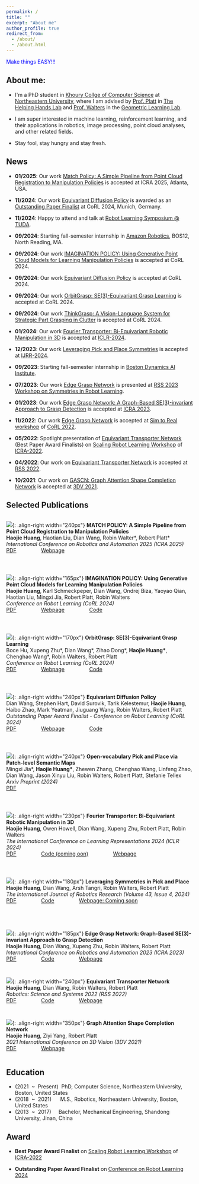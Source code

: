 ```yaml
---
permalink: /
title: ""
excerpt: "About me"
author_profile: true
redirect_from: 
  - /about/
  - /about.html
---
```

 <span style="color:blue">Make things EASY!!!</span>
## About me:
* I'm a PhD student in [Khoury Collge of Computer Science](https://www.khoury.northeastern.edu/people/haojie-huang/) at [Northeastern University](https://www.northeastern.edu), where I am advised by
[Prof. Platt](https://www2.ccs.neu.edu/research/helpinghands/people/) in [The Helping Hands Lab](https://www2.ccs.neu.edu/research/helpinghands/) and [Prof. Walters](http://www.robinwalters.com/index.html) in the [Geometric Learning Lab](http://www.robinwalters.com/pages/geometric-learning-lab.html).

* I am super interested in machine learning, reinforcement learning, and their applications in robotics, image processing, point cloud analyses, and other related fields.

* Stay fool, stay hungry and stay fresh.

## News
* **01/2025**: Our work [Match Policy: A Simple Pipeline from Point Cloud Registration to Manipulation Policies](https://haojhuang.github.io/match_page/) is accepted at ICRA 2025, Atlanta, USA.

* **11/2024**: Our work [Equivariant Diffusion Policy](https://arxiv.org/abs/2407.01812) is awarded as an [Outstanding Paper Finalist](https://www.corl.org/program/awards) at CoRL 2024, Munich, Germany.
* **11/2024**: Happy to attend and talk at [Robot Learning Symposium @ TUDA](https://symposium-tuda-2024.robot-learning.net/).
* **09/2024**: Starting fall-semester internship in [Amazon Robotics](https://www.aboutamazon.com/news/tag/robotics), BOS12, North Reading, MA.
* **09/2024**: Our work [IMAGINATION POLICY: Using Generative Point Cloud Models for Learning Manipulation Policies](https://arxiv.org/abs/2406.11740) is  accepted at CoRL 2024.
*  **09/2024**: Our work [Equivariant Diffusion Policy](https://arxiv.org/abs/2407.01812) is accepted at CoRL 2024.
*  **09/2024**: Our work [OrbitGrasp: SE(3)-Equivariant Grasp Learning](https://arxiv.org/abs/2407.03531) is accepted at CoRL 2024.
* **09/2024**: Our work [ThinkGrasp: A Vision-Language System for Strategic Part Grasping in Clutter](https://arxiv.org/pdf/2407.11298) is accepted at CoRL 2024.
* **01/2024**: Our work [Fourier Transporter: Bi-Equivariant Robotic Manipulation in 3D](https://openreview.net/forum?id=UulwvAU1W0) is accepted at [ICLR-2024](https://iclr.cc/Conferences/2024).

* **12/2023**: Our work [Leveraging Pick and Place Symmetries](https://arxiv.org/abs/2308.07948) is accepted at [IJRR-2024](https://journals.sagepub.com/doi/10.1177/02783649231225775).
* **09/2023**: Starting fall-semester internship in [Boston Dynamics AI Institute](https://theaiinstitute.com/).
* **07/2023**: Our work [Edge Grasp Network](https://openreview.net/forum?id=OFoo4631KAo) is presented at [RSS 2023 Workshop on Symmetries in Robot Learning](https://sites.google.com/view/rss23-sym).
* **01/2023**: Our work [Edge Grasp Network: A Graph-Based SE(3)-invariant Approach to Grasp Detection](https://arxiv.org/abs/2211.00191) is accepted at [ICRA 2023](https://www.icra2023.org/).

* **11/2022**: Our work [Edge Grasp Network](https://openreview.net/group?id=robot-learning.org/CoRL/2022/Workshop/Sim_to_Real#accept--poster-) is accepted at [Sim to Real workshop](https://sites.google.com/view/corl-22-sim-to-real/home) of [CoRL 2022](https://corl2022.org/).
* **05/2022**: Spotlight presentation of [Equivariant Transporter Network](https://drive.google.com/file/d/1jamVpGcn_C1xeoWgxqXI3KtDxpOohYHW/view) (Best Paper Award Finalists) on [Scaling Robot Learning Workshop](https://sites.google.com/view/icra22-srl) of [ICRA-2022](https://www.icra2022.org/program/awards).
* **04/2022**: Our work on [Equivariant Transporter Network](https://haojhuang.github.io/etp_page/) is accepted at [RSS 2022](https://roboticsconference.org/).

* **10/2021**: Our work on [GASCN: Graph Attention Shape Completion Network](https://arxiv.org/abs/2201.07937) is accepted at [3DV 2021](https://3dv2021.surrey.ac.uk/).

## Selected Publications
` `  
![](images/phone_base_match.png){: .align-right width="240px"}
**MATCH POLICY: A Simple Pipeline from Point Cloud Registration to Manipulation Policies**  
**Haojie Huang**, Haotian Liu, Dian Wang, Robin Walter\*, Robert Platt\*  
*International Conference on Robotics and Automation 2025 (ICRA 2025)*  
[PDF](https://www.arxiv.org/abs/2409.15517) &nbsp; &nbsp; &nbsp; &nbsp; &nbsp; &nbsp; &nbsp; &nbsp;
[Webpage](https://haojhuang.github.io/match_page/)
` `  
` `  
` `  
` `  
` `  
![](images/grasp_flower.png){: .align-right width="165px"}
**IMAGINATION POLICY: Using Generative Point Cloud Models for Learning Manipulation Policies**  
**Haojie Huang**, Karl Schmeckpeper, Dian Wang, Ondrej Biza, Yaoyao Qian, Haotian Liu, Mingxi Jia, Robert Platt, Robin Walters  
*Conference on Robot Learning (CoRL 2024)*  
[PDF](https://arxiv.org/abs/2406.11740) &nbsp; &nbsp; &nbsp; &nbsp; &nbsp; &nbsp; &nbsp; &nbsp;
[Webpage](https://haojhuang.github.io/imagine_page/) &nbsp; &nbsp; &nbsp; &nbsp; &nbsp; &nbsp; &nbsp; &nbsp;
[Code](https://github.com/HaojHuang/imagination-policy-cor24)
` `  
` `  
` `  
` `  
` `  
![](images/obGrasp.png){: .align-right width="170px"}
**OrbitGrasp: SE(3)-Equivariant Grasp Learning**  
Boce Hu, Xupeng Zhu\*, Dian Wang\*, Zihao Dong\*, **Haojie Huang\***, Chenghao Wang\*, Robin Walters, Robert Platt  
*Conference on Robot Learning (CoRL 2024)*  
[PDF](https://arxiv.org/abs/2407.03531) &nbsp; &nbsp; &nbsp; &nbsp; &nbsp; &nbsp; &nbsp; &nbsp;
[Webpage](https://orbitgrasp.github.io/) &nbsp; &nbsp; &nbsp; &nbsp; &nbsp; &nbsp; &nbsp; &nbsp;
[Code](https://github.com/BoceHu/orbitgrasp) &nbsp; &nbsp; &nbsp; &nbsp; &nbsp; &nbsp; &nbsp; &nbsp;
` `  
` `  
` `  
` `  
` `  
![](images/equidiff.gif){: .align-right width="240px"}
**Equivariant Diffusion Policy**  
Dian Wang, Stephen Hart, David Surovik, Tarik Kelestemur, **Haojie Huang**, Haibo Zhao, Mark Yeatman, Jiuguang Wang, Robin Walters, Robert Platt  
*Outstanding Paper Award Finalist - Conference on Robot Learning (CoRL 2024)*  
[PDF](https://arxiv.org/abs/2407.01812) &nbsp; &nbsp; &nbsp; &nbsp; &nbsp; &nbsp; &nbsp; &nbsp;
[Webpage](https://pointw.github.io/equidiff_page/) &nbsp; &nbsp; &nbsp; &nbsp; &nbsp; &nbsp; &nbsp; &nbsp;
[Code](https://github.com/pointW/equidiff)
` `  
` `  
` `  
` `  
` `  
![](images/gem.png){: .align-right width="240px"}
**Open-vocabulary Pick and Place via Patch-level Semantic Maps**  
Mingxi Jia\*, **Haojie Huang\***, Zhewen Zhang, Chenghao Wang, Linfeng Zhao, Dian Wang, Jason Xinyu Liu, Robin Walters, Robert Platt, Stefanie Tellex  
*Arxiv Preprint (2024)*  
[PDF](https://arxiv.org/abs/2406.15677) &nbsp; &nbsp; &nbsp; &nbsp; &nbsp; &nbsp; &nbsp; &nbsp;
` `  
` `  
` `  
` `  
` `  
![](images/bi_equiv.png){: .align-right width="230px"}
**Fourier Transporter: Bi-Equivariant Robotic Manipulation in 3D**  
**Haojie Huang**, Owen Howell, Dian Wang, Xupeng Zhu, Robert Platt, Robin Walters  
*The International Conference on Learning Representations 2024 (ICLR 2024)*  
[PDF](https://arxiv.org/abs/2401.12046) &nbsp; &nbsp; &nbsp; &nbsp; &nbsp; &nbsp; &nbsp; &nbsp;
[Code (coming oon)]() &nbsp; &nbsp; &nbsp; &nbsp; &nbsp; &nbsp; &nbsp; &nbsp;
[Webpage](https://haojhuang.github.io/fourtran_page/)
` `  
` `  
` `  
` `  
` `  
![](images/stack_pyramid_no_target.png){: .align-right width="180px"}
**Leveraging Symmetries in Pick and Place**  
**Haojie Huang**, Dian Wang, Arsh Tangri, Robin Walters, Robert Platt  
*The International Journal of Robotics Research (Volume 43, Issue 4, 2024)*  
[PDF](https://arxiv.org/abs/2308.07948) &nbsp; &nbsp; &nbsp; &nbsp; &nbsp; &nbsp; &nbsp; &nbsp;
[Code](https://github.com/HaojHuang/Equivariant-Transporter-Net) &nbsp; &nbsp; &nbsp; &nbsp; &nbsp; &nbsp; &nbsp; &nbsp;
[Webpage: Coming soon]()
` `  
` `  
` `  
` `  
` `  
` `  
![](images/figure1_2d_tra.png){: .align-right width="185px"}
**Edge Grasp Network: Graph-Based SE(3)-invariant Approach to Grasp Detection**  
**Haojie Huang**, Dian Wang, Xupeng Zhu, Robin Walters, Robert Platt  
*International Conference on Robotics and Automation 2023 (ICRA 2023)*  
[PDF](https://arxiv.org/abs/2211.00191) &nbsp; &nbsp; &nbsp; &nbsp; &nbsp; &nbsp; &nbsp; &nbsp;
[Code](https://github.com/HaojHuang/Edge-Grasp-Network) &nbsp; &nbsp; &nbsp; &nbsp; &nbsp; &nbsp; &nbsp; &nbsp;
[Webpage](https://haojhuang.github.io/edge_grasp_page/)
` `  
` `  
` `  
` `  
![](images/cn_by_cn.png){: .align-right width="240px"}
**Equivariant Transporter Network**  
**Haojie Huang**, Dian Wang, Robin Walters, Robert Platt  
*Robotics: Science and Systems 2022 (RSS 2022)*  
[PDF](https://arxiv.org/abs/2202.09400) &nbsp; &nbsp; &nbsp; &nbsp; &nbsp; &nbsp; &nbsp; &nbsp;
[Code](https://github.com/HaojHuang/Equivariant-Transporter-Net) &nbsp; &nbsp; &nbsp; &nbsp; &nbsp; &nbsp; &nbsp; &nbsp;
[Webpage](https://haojhuang.github.io/etp_page/)
` `  
` `  
` `  
` `  
![](images/airplane.png){: .align-right width="350px"}
**Graph Attention Shape Completion Network**  
**Haojie Huang**, Ziyi Yang, Robert Platt  
*2021 International Conference on 3D Vision (3DV 2021)*  
[PDF](https://arxiv.org/abs/2201.07937) &nbsp; &nbsp; &nbsp; &nbsp; &nbsp; &nbsp; &nbsp; &nbsp;
[Webpage](https://yzylmc.github.io/presentation/GASCN-presentation/)
` `  
` `  
## Education 
* (2021&nbsp; ~ &nbsp;Present) &nbsp;PhD, Computer Science, Northeastern University, Boston, United States
* (2018&nbsp; ~ &nbsp;2021)&nbsp; &nbsp; &nbsp; M.S., Robotics, Northeastern University, Boston, United States
* (2013&nbsp; ~ &nbsp;2017)&nbsp; &nbsp; &nbsp;Bachelor, Mechanical Engineering, Shandong University, Jinan, China

## Award
* **Best Paper Award Finalist** on [Scaling Robot Learning Workshop](https://sites.google.com/view/icra22-srl) of [ICRA-2022](https://www.icra2022.org/program/awards)

* **Outstanding Paper Award Finalist** on [Conference on Robot Learning 2024](https://www.corl.org/program/awards)
